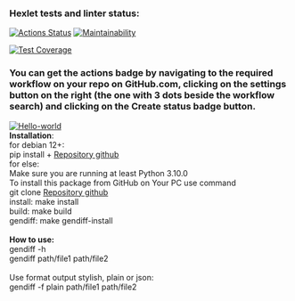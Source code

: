 ### Hexlet tests and linter status:
[![Actions Status](https://github.com/prStudentka/python-project-50/workflows/hexlet-check/badge.svg)](https://github.com/prStudentka/python-project-50/actions)
[![Maintainability](https://api.codeclimate.com/v1/badges/a9ba16b365ab9dae50b6/maintainability)](https://codeclimate.com/github/prStudentka/python-project-50/maintainability)

[![Test Coverage](https://api.codeclimate.com/v1/badges/a9ba16b365ab9dae50b6/test_coverage)](https://codeclimate.com/github/prStudentka/python-project-50/test_coverage)

### You can get the actions badge by navigating to the required workflow on your repo on GitHub.com, clicking on the settings button on the right (the one with 3 dots beside the workflow search) and clicking on the Create status badge button.
[![Hello-world](https://github.com/prStudentka/python-project-50/actions/workflows/hello-world.yml/badge.svg)](https://github.com/prStudentka/python-project-50/actions/workflows/hello-world.yml)
<br>
<b>Installation</b>:<br>
for debian 12+:<br>
pip install + <a href="https://github.com/prStudentka/python-project-50">Repository github</a><br>
for else:<br>
Make sure you are running at least Python 3.10.0 <br>
To install this package from GitHub on Your PC use command <br>
git clone <a href="https://github.com/prStudentka/python-project-50">Repository github</a><br>
install: make install<br>
build: make build<br>
gendiff: make gendiff-install<br>
<br>
<b>How to use:</b><br>
gendiff -h<br>
gendiff path/file1 path/file2<br>
<br>
Use format output stylish, plain or json:<br>
gendiff -f plain path/file1 path/file2
